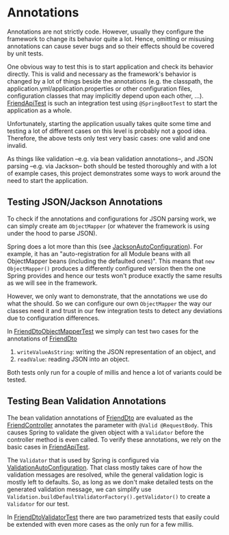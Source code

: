 # Annotations

Annotations are not strictly code.
However, usually they configure the framework to change its behavior quite a lot.
Hence, omitting or misusing annotations can cause sever bugs and so their effects should be covered by unit tests.

One obvious way to test this is to start application and check its behavior directly.
This is valid and necessary as the framework's behavior is changed by a lot of things beside the annotations (e.g. the classpath, the application.yml/application.properties or other configuration files, configuration classes that may implicitly depend upon each other, …).
[FriendApiTest] is such an integration test using `@SpringBootTest` to start the application as a whole.

Unfortunately, starting the application usually takes quite some time and testing a lot of different cases on this level is probably not a good idea.
Therefore, the above tests only test very basic cases: one valid and one invalid.

As things like validation –e.g. via bean validation annotations–, and JSON parsing –e.g. via Jackson– both should be tested thoroughly and with a lot of example cases, this project demonstrates some ways to work around the need to start the application.


## Testing JSON/Jackson Annotations

To check if the annotations and configurations for JSON parsing work, we can simply create am `ObjectMapper` (or whatever the framework is using under the hood to parse JSON).

Spring does a lot more than this (see [JacksonAutoConfiguration]).
For example, it has an "auto-registration for all Module beans with all ObjectMapper beans (including the defaulted ones)".
This means that `new ObjectMapper()` produces a differently configured version then the one Spring provides and hence our tests won't produce exactly the same results as we will see in the framework.

However, we only want to demonstrate, that the annotations we use do what the should.
So we can configure our own `ObjectMapper` the way our classes need it and trust in our few integration tests to detect any deviations due to configuration differences.

In [FriendDtoObjectMapperTest] we simply can test two cases for the annotations of [FriendDto]

1. `writeValueAsString`: writing the JSON representation of an object, and
2. `readValue`: reading JSON into an object.

Both tests only run for a couple of millis and hence a lot of variants could be tested.


## Testing Bean Validation Annotations

The bean validation annotations of [FriendDto] are evaluated as the [FriendController] annotates the parameter with `@Valid @RequestBody`.
This causes Spring to validate the given object with a `Validator` before the controller method is even called.
To verify these annotations, we rely on the basic cases in [FriendApiTest].

The `Validator` that is used by Spring is configured via [ValidationAutoConfiguration].
That class mostly takes care of how the validation messages are resolved, while the general validation logic is mostly left to defaults.
So, as long as we don't make detailed tests on the generated validation message, we can simplify use `Validation.buildDefaultValidatorFactory().getValidator()` to create a `Validator` for our test.

In [FriendDtoValidatorTest] there are two parametrized tests that easily could be extended with even more cases as the only run for a few millis.


[FriendApiTest]: <src/integrationTest/java/io/github/mkutz/howtotest/beanvalidation/FriendApiTest.java>
[FriendDto]: <src/main/java/io/github/mkutz/howtotest/beanvalidation/friend/FriendDto.java>
[FriendController]: <src/main/java/io/github/mkutz/howtotest/beanvalidation/friend/FriendController.java>
[FriendDtoObjectMapperTest]: <src/test/java/io/github/mkutz/howtotest/beanvalidation/friend/FriendDtoObjectMapperTest.java>
[FriendDtoValidatorTest]: <src/test/java/io/github/mkutz/howtotest/beanvalidation/friend/FriendDtoValidatorTest.java>
[JacksonAutoConfiguration]: <https://github.com/spring-projects/spring-boot/blob/main/spring-boot-project/spring-boot-autoconfigure/src/main/java/org/springframework/boot/autoconfigure/jackson/JacksonAutoConfiguration.java>
[ValidationAutoConfiguration]: <https://github.com/spring-projects/spring-boot/blob/main/spring-boot-project/spring-boot-autoconfigure/src/main/java/org/springframework/boot/autoconfigure/validation/ValidationAutoConfiguration.java>
